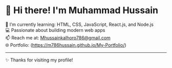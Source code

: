 # 👋 Hi there! I'm Muhammad Hussain

🌱 I’m currently learning: HTML, CSS, JavaScript, React.js, and Node.js  
💻 Passionate about building modern web apps  
📫 Reach me at: Mhussainkalhoro786@gmail.com  
🌐 Portfolio: (https://m786hussain.github.io/My-Portfolio/)

---
✨ Thanks for visiting my profile!
